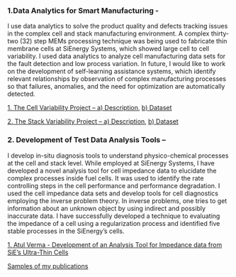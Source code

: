 ### 1.Data Analytics for Smart Manufacturing - 
I use data analytics to solve the product quality and defects tracking issues in the complex cell and stack manufacturing environment.  A complex thirty-two (32) step MEMs processing technique was being used to fabricate thin membrane cells at SiEnergy Systems, which showed large cell to cell variability. I used data analytics to analyze cell manufacturing data sets for the fault detection and low process variation. In future, I would like to work on the development of self-learning assistance systems, which identify relevant relationships by observation of complex manufacturing processes so that failures, anomalies, and the need for optimization are automatically detected. 
                        
[1. The Cell Variability Project – a) Description](https://github.com/atul62verma/Miscellaneous/blob/master/Atul%20Verma%20-%20The%20Cell%20Variability%20Project%20%20at%20SiE.pdf), [b) Dataset](https://github.com/atul62verma/Miscellaneous/blob/master/Cell%20Variability%20Project%20-%20Cell%20Database.xlsx)

[2. The Stack Variability Project – a) Description](https://github.com/atul62verma/Miscellaneous/blob/master/Atul%20Verma%20-%20The%20Stack%20Variability%20Project%20at%20SiE.pdf), [b) Dataset](https://github.com/atul62verma/Miscellaneous/blob/master/Stack%20Variability%20Project%20-%20Stack%20Database.xlsx)
                
                
### 2. Development of Test Data Analysis Tools – 
I develop in-situ diagnosis tools to understand physico-chemical processes at the cell and stack level. While employed at SiEnergy Systems, I have developed a novel analysis tool for cell impedance data to elucidate the complex processes inside fuel cells. It was used to identify the rate controlling steps in the cell performance and performance degradation. I used the cell impedance data sets and develop tools for cell diagnostics employing the inverse problem theory. In inverse problems, one tries to get information about an unknown object by using indirect and possibly inaccurate data. I have successfully developed a technique to evaluating the impedance of a cell using a regularization process and identified five stable processes in the SiEnergy’s cells.
                
[1. Atul Verma - Development of an Analysis Tool for Impedance data from SiE’s Ultra-Thin Cells](https://github.com/atul62verma/Miscellaneous/blob/master/Atul%20Verma%20-%20Development%20of%20an%20Analysis%20Tool%20for%20Impedance%20data%20from%20SiE%E2%80%99s%20Ultra-Thin%20Cells.pdf)
 
 
                                                        
 
 
                                                         
[Samples of my publications](https://github.com/atul62verma/Miscellaneous/tree/master/Publications)
                 
